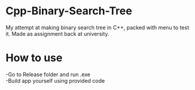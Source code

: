 # Cpp-Binary-Search-Tree
My attempt at making binary search tree in C++, packed with menu to test it. Made as assignment back at university.

# How to use
-Go to Release folder and run .exe  
-Build app yourself using provided code
